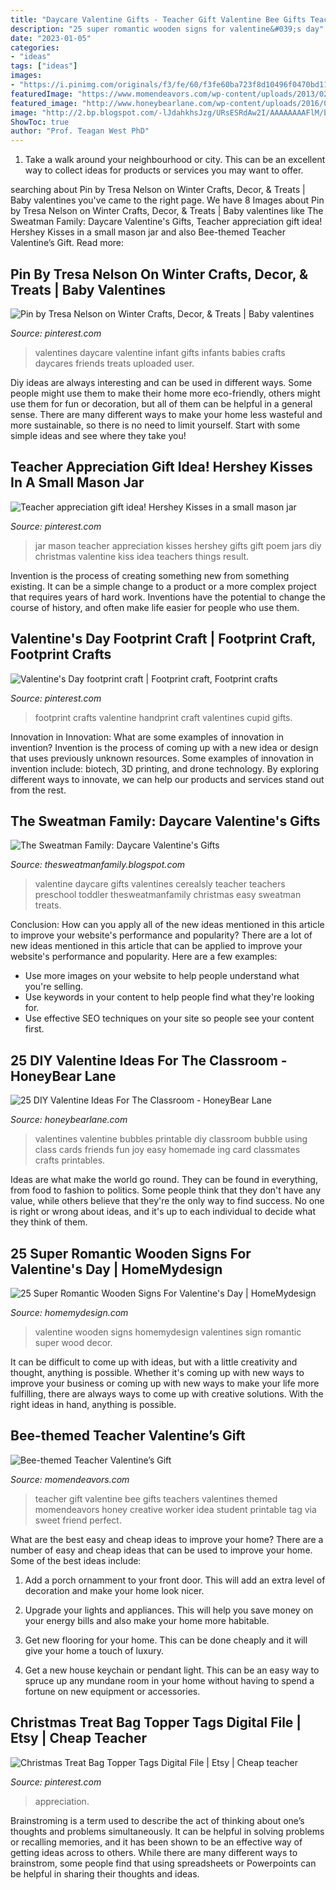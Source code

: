 ```yaml
---
title: "Daycare Valentine Gifts - Teacher Gift Valentine Bee Gifts Teachers Valentines Themed Momendeavors Honey Creative Worker Idea Student Printable Tag Via Sweet Friend Perfect"
description: "25 super romantic wooden signs for valentine&#039;s day"
date: "2023-01-05"
categories:
- "ideas"
tags: ["ideas"]
images:
- "https://i.pinimg.com/originals/f3/fe/60/f3fe60ba723f8d10496f0470bd114ab5.jpg"
featuredImage: "https://www.momendeavors.com/wp-content/uploads/2013/02/Teacher-Valentines-Gift.jpg"
featured_image: "http://www.honeybearlane.com/wp-content/uploads/2016/01/val10.jpg"
image: "http://2.bp.blogspot.com/-lJdahkhsJzg/URsESRdAw2I/AAAAAAAAFlM/b8aeu5my7ns/w1200-h630-p-k-no-nu/I+cerealsly+like+you+(1+of+1).jpg"
ShowToc: true
author: "Prof. Teagan West PhD"
---
```



1. Take a walk around your neighbourhood or city. This can be an excellent way to collect ideas for products or services you may want to offer.

	

		
searching about Pin by Tresa Nelson on Winter Crafts, Decor, &amp; Treats | Baby valentines you've came to the right page. We have 8 Images about Pin by Tresa Nelson on Winter Crafts, Decor, &amp; Treats | Baby valentines like The Sweatman Family: Daycare Valentine&#039;s Gifts, Teacher appreciation gift idea! Hershey Kisses in a small mason jar and also Bee-themed Teacher Valentine’s Gift. Read more:
		
    
## Pin By Tresa Nelson On Winter Crafts, Decor, &amp; Treats | Baby Valentines

<img loading=lazy src="https://i.pinimg.com/originals/8b/7b/67/8b7b6713c8ef8d065632fc9e3ec44651.jpg" onerror="this.onerror=null;this.src='https://tse1.mm.bing.net/th?id=OIP.UBXt1UdTrJ16Z2X2DGztRwHaFc&amp;pid=15.1';" alt="Pin by Tresa Nelson on Winter Crafts, Decor, &amp; Treats | Baby valentines">

_Source: pinterest.com_

>valentines daycare valentine infant gifts infants babies crafts daycares friends treats uploaded user. 

	

Diy ideas are always interesting and can be used in different ways. Some people might use them to make their home more eco-friendly, others might use them for fun or decoration, but all of them can be helpful in a general sense. There are many different ways to make your home less wasteful and more sustainable, so there is no need to limit yourself. Start with some simple ideas and see where they take you!

    
## Teacher Appreciation Gift Idea! Hershey Kisses In A Small Mason Jar

<img loading=lazy src="https://i.pinimg.com/originals/d5/fe/f9/d5fef9cbc22eb840f6fddce724652f44.jpg" onerror="this.onerror=null;this.src='https://tse1.mm.bing.net/th?id=OIP.BBtrsqpsuFiaNqnuNHLwswAAAA&amp;pid=15.1';" alt="Teacher appreciation gift idea! Hershey Kisses in a small mason jar">

_Source: pinterest.com_

>jar mason teacher appreciation kisses hershey gifts gift poem jars diy christmas valentine kiss idea teachers things result. 

	

Invention is the process of creating something new from something existing. It can be a simple change to a product or a more complex project that requires years of hard work. Inventions have the potential to change the course of history, and often make life easier for people who use them.

    
## Valentine&#039;s Day Footprint Craft | Footprint Craft, Footprint Crafts

<img loading=lazy src="https://i.pinimg.com/originals/f3/fe/60/f3fe60ba723f8d10496f0470bd114ab5.jpg" onerror="this.onerror=null;this.src='https://tse4.mm.bing.net/th?id=OIP.ZDsNpUiegL7R5Ef-G_UHTQHaHb&amp;pid=15.1';" alt="Valentine&#039;s Day footprint craft | Footprint craft, Footprint crafts">

_Source: pinterest.com_

>footprint crafts valentine handprint craft valentines cupid gifts. 

	

Innovation in Innovation: What are some examples of innovation in invention?
Invention is the process of coming up with a new idea or design that uses previously unknown resources. Some examples of innovation in invention include: biotech, 3D printing, and drone technology. By exploring different ways to innovate, we can help our products and services stand out from the rest.

    
## The Sweatman Family: Daycare Valentine&#039;s Gifts

<img loading=lazy src="http://2.bp.blogspot.com/-lJdahkhsJzg/URsESRdAw2I/AAAAAAAAFlM/b8aeu5my7ns/w1200-h630-p-k-no-nu/I+cerealsly+like+you+(1+of+1).jpg" onerror="this.onerror=null;this.src='https://tse1.mm.bing.net/th?id=OIP.lYhlQT_1DHQAFxjPiBvqKAHaD4&amp;pid=15.1';" alt="The Sweatman Family: Daycare Valentine&#039;s Gifts">

_Source: thesweatmanfamily.blogspot.com_

>valentine daycare gifts valentines cerealsly teacher teachers preschool toddler thesweatmanfamily christmas easy sweatman treats. 

	

Conclusion: How can you apply all of the new ideas mentioned in this article to improve your website's performance and popularity?
There are a lot of new ideas mentioned in this article that can be applied to improve your website's performance and popularity. Here are a few examples: 
- Use more images on your website to help people understand what you're selling. 
- Use keywords in your content to help people find what they're looking for. 
- Use effective SEO techniques on your site so people see your content first.

    
## 25 DIY Valentine Ideas For The Classroom - HoneyBear Lane

<img loading=lazy src="http://www.honeybearlane.com/wp-content/uploads/2016/01/val10.jpg" onerror="this.onerror=null;this.src='https://tse2.mm.bing.net/th?id=OIP.t_jCUzik8icyQgGSQOEm3AHaLH&amp;pid=15.1';" alt="25 DIY Valentine Ideas For The Classroom - HoneyBear Lane">

_Source: honeybearlane.com_

>valentines valentine bubbles printable diy classroom bubble using class cards friends fun joy easy homemade ing card classmates crafts printables. 

	

Ideas are what make the world go round. They can be found in everything, from food to fashion to politics. Some people think that they don't have any value, while others believe that they're the only way to find success. No one is right or wrong about ideas, and it's up to each individual to decide what they think of them.

    
## 25 Super Romantic Wooden Signs For Valentine&#039;s Day | HomeMydesign

<img loading=lazy src="http://homemydesign.com/wp-content/uploads/2018/01/black-and-white-wood-sign-for-valentine-decor.jpg" onerror="this.onerror=null;this.src='https://tse1.mm.bing.net/th?id=OIP.V-ByDk0LCisD2mWwRpj5HQHaJ4&amp;pid=15.1';" alt="25 Super Romantic Wooden Signs For Valentine&#039;s Day | HomeMydesign">

_Source: homemydesign.com_

>valentine wooden signs homemydesign valentines sign romantic super wood decor. 

	

It can be difficult to come up with ideas, but with a little creativity and thought, anything is possible. Whether it's coming up with new ways to improve your business or coming up with new ways to make your life more fulfilling, there are always ways to come up with creative solutions. With the right ideas in hand, anything is possible.

    
## Bee-themed Teacher Valentine’s Gift

<img loading=lazy src="https://www.momendeavors.com/wp-content/uploads/2013/02/Teacher-Valentines-Gift.jpg" onerror="this.onerror=null;this.src='https://tse2.mm.bing.net/th?id=OIP.vjn6WoDSof9dDkBjYntboAHaLh&amp;pid=15.1';" alt="Bee-themed Teacher Valentine’s Gift">

_Source: momendeavors.com_

>teacher gift valentine bee gifts teachers valentines themed momendeavors honey creative worker idea student printable tag via sweet friend perfect. 

	

What are the best easy and cheap ideas to improve your home?
There are a number of easy and cheap ideas that can be used to improve your home. Some of the best ideas include:
1. Add a porch ornamment to your front door. This will add an extra level of decoration and make your home look nicer.

2. Upgrade your lights and appliances. This will help you save money on your energy bills and also make your home more habitable.

3. Get new flooring for your home. This can be done cheaply and it will give your home a touch of luxury.

4. Get a new house keychain or pendant light. This can be an easy way to spruce up any mundane room in your home without having to spend a fortune on new equipment or accessories.

    
## Christmas Treat Bag Topper Tags Digital File | Etsy | Cheap Teacher

<img loading=lazy src="https://i.pinimg.com/736x/13/24/66/132466b90949171a1b964e822cded340.jpg" onerror="this.onerror=null;this.src='https://tse2.mm.bing.net/th?id=OIP.sLMSAWqOBnx3a_TVCzq6RAHaHa&amp;pid=15.1';" alt="Christmas Treat Bag Topper Tags Digital File | Etsy | Cheap teacher">

_Source: pinterest.com_

>appreciation. 

	

Brainstroming is a term used to describe the act of thinking about one’s thoughts and problems simultaneously. It can be helpful in solving problems or recalling memories, and it has been shown to be an effective way of getting ideas across to others. While there are many different ways to brainstrom, some people find that using spreadsheets or Powerpoints can be helpful in sharing their thoughts and ideas.

